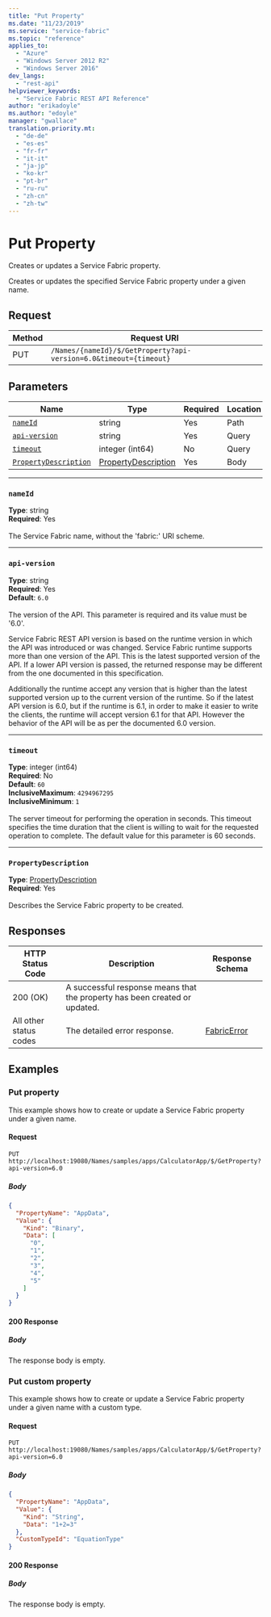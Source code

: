 ```yaml
---
title: "Put Property"
ms.date: "11/23/2019"
ms.service: "service-fabric"
ms.topic: "reference"
applies_to: 
  - "Azure"
  - "Windows Server 2012 R2"
  - "Windows Server 2016"
dev_langs: 
  - "rest-api"
helpviewer_keywords: 
  - "Service Fabric REST API Reference"
author: "erikadoyle"
ms.author: "edoyle"
manager: "gwallace"
translation.priority.mt: 
  - "de-de"
  - "es-es"
  - "fr-fr"
  - "it-it"
  - "ja-jp"
  - "ko-kr"
  - "pt-br"
  - "ru-ru"
  - "zh-cn"
  - "zh-tw"
---
```

# Put Property
Creates or updates a Service Fabric property.

Creates or updates the specified Service Fabric property under a given name.

## Request
| Method | Request URI |
| ------ | ----------- |
| PUT | `/Names/{nameId}/$/GetProperty?api-version=6.0&timeout={timeout}` |


## Parameters
| Name | Type | Required | Location |
| --- | --- | --- | --- |
| [`nameId`](#nameid) | string | Yes | Path |
| [`api-version`](#api-version) | string | Yes | Query |
| [`timeout`](#timeout) | integer (int64) | No | Query |
| [`PropertyDescription`](#propertydescription) | [PropertyDescription](sfclient-model-propertydescription.md) | Yes | Body |

____
### `nameId`
__Type__: string <br/>
__Required__: Yes<br/>
<br/>
The Service Fabric name, without the 'fabric:' URI scheme.

____
### `api-version`
__Type__: string <br/>
__Required__: Yes<br/>
__Default__: `6.0` <br/>
<br/>
The version of the API. This parameter is required and its value must be '6.0'.

Service Fabric REST API version is based on the runtime version in which the API was introduced or was changed. Service Fabric runtime supports more than one version of the API. This is the latest supported version of the API. If a lower API version is passed, the returned response may be different from the one documented in this specification.

Additionally the runtime accept any version that is higher than the latest supported version up to the current version of the runtime. So if the latest API version is 6.0, but if the runtime is 6.1, in order to make it easier to write the clients, the runtime will accept version 6.1 for that API. However the behavior of the API will be as per the documented 6.0 version.


____
### `timeout`
__Type__: integer (int64) <br/>
__Required__: No<br/>
__Default__: `60` <br/>
__InclusiveMaximum__: `4294967295` <br/>
__InclusiveMinimum__: `1` <br/>
<br/>
The server timeout for performing the operation in seconds. This timeout specifies the time duration that the client is willing to wait for the requested operation to complete. The default value for this parameter is 60 seconds.

____
### `PropertyDescription`
__Type__: [PropertyDescription](sfclient-model-propertydescription.md) <br/>
__Required__: Yes<br/>
<br/>
Describes the Service Fabric property to be created.

## Responses

| HTTP Status Code | Description | Response Schema |
| --- | --- | --- |
| 200 (OK) | A successful response means that the property has been created or updated.<br/> |  |
| All other status codes | The detailed error response.<br/> | [FabricError](sfclient-model-fabricerror.md) |

## Examples

### Put property

This example shows how to create or update a Service Fabric property under a given name.

#### Request
```
PUT http://localhost:19080/Names/samples/apps/CalculatorApp/$/GetProperty?api-version=6.0
```

##### Body
```json
{
  "PropertyName": "AppData",
  "Value": {
    "Kind": "Binary",
    "Data": [
      "0",
      "1",
      "2",
      "3",
      "4",
      "5"
    ]
  }
}
```

#### 200 Response
##### Body
The response body is empty.
### Put custom property

This example shows how to create or update a Service Fabric property under a given name with a custom type.

#### Request
```
PUT http://localhost:19080/Names/samples/apps/CalculatorApp/$/GetProperty?api-version=6.0
```

##### Body
```json
{
  "PropertyName": "AppData",
  "Value": {
    "Kind": "String",
    "Data": "1+2=3"
  },
  "CustomTypeId": "EquationType"
}
```

#### 200 Response
##### Body
The response body is empty.